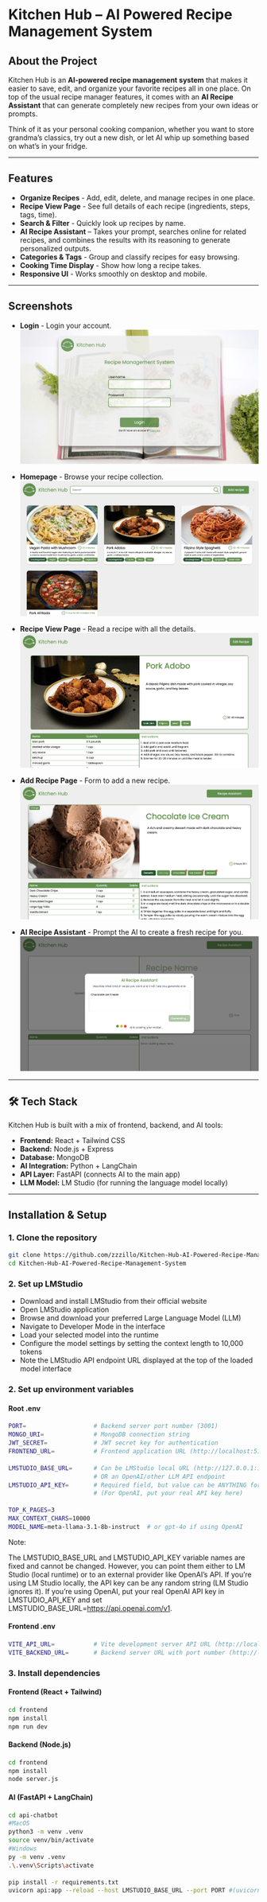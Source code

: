 # Kitchen Hub – AI Powered Recipe Management System  

## About the Project  
Kitchen Hub is an **AI-powered recipe management system** that makes it easier to save, edit, and organize your favorite recipes all in one place. On top of the usual recipe manager features, it comes with an **AI Recipe Assistant** that can generate completely new recipes from your own ideas or prompts.  

Think of it as your personal cooking companion, whether you want to store grandma’s classics, try out a new dish, or let AI whip up something based on what’s in your fridge.  

---

## Features  

- **Organize Recipes** - Add, edit, delete, and manage recipes in one place.  
- **Recipe View Page** - See full details of each recipe (ingredients, steps, tags, time).  
- **Search & Filter** - Quickly look up recipes by name.  
- **AI Recipe Assistant** – Takes your prompt, searches online for related recipes, and combines the results with its reasoning to generate personalized outputs.  
- **Categories & Tags** - Group and classify recipes for easy browsing.  
- **Cooking Time Display** - Show how long a recipe takes.  
- **Responsive UI** - Works smoothly on desktop and mobile.  

---

## Screenshots  

- **Login** - Login your account.
![Login Page](/screenshots/login.png)

- **Homepage** - Browse your recipe collection.  
![Home Page](/screenshots/homepage.png)

- **Recipe View Page** - Read a recipe with all the details.  
![View Recipe Page](/screenshots/recipepage.png)

- **Add Recipe Page** - Form to add a new recipe.  
![Add and Edit Page](/screenshots/addeditpage.png)

- **AI Recipe Assistant** - Prompt the AI to create a fresh recipe for you.  
![Generate Recipe using AI](/screenshots/aigenerate.png)

---

## 🛠️ Tech Stack  

Kitchen Hub is built with a mix of frontend, backend, and AI tools:  

- **Frontend:** React + Tailwind CSS  
- **Backend:** Node.js + Express 
- **Database:** MongoDB  
- **AI Integration:** Python + LangChain  
- **API Layer:** FastAPI (connects AI to the main app)  
- **LLM Model:** LM Studio (for running the language model locally)  

---

## Installation & Setup  

### 1. Clone the repository  
```bash
git clone https://github.com/zzzillo/Kitchen-Hub-AI-Powered-Recipe-Management-System.git
cd Kitchen-Hub-AI-Powered-Recipe-Management-System
```

### 2. Set up LMStudio
- Download and install LMStudio from their official website
- Open LMStudio application
- Browse and download your preferred Large Language Model (LLM)
- Navigate to Developer Mode in the interface
- Load your selected model into the runtime
- Configure the model settings by setting the context length to 10,000 tokens
- Note the LMStudio API endpoint URL displayed at the top of the loaded model interface


### 2. Set up environment variables

#### Root .env
```bash
PORT=                   # Backend server port number (3001)
MONGO_URI=              # MongoDB connection string
JWT_SECRET=             # JWT secret key for authentication
FRONTEND_URL=           # Frontend application URL (http://localhost:5173)

LMSTUDIO_BASE_URL=      # Can be LMStudio local URL (http://127.0.0.1:1234/v1) 
                        # OR an OpenAI/other LLM API endpoint
LMSTUDIO_API_KEY=       # Required field, but value can be ANYTHING for LMStudio
                        # (For OpenAI, put your real API key here)

TOP_K_PAGES=3
MAX_CONTEXT_CHARS=10000
MODEL_NAME=meta-llama-3.1-8b-instruct  # or gpt-4o if using OpenAI
```

Note:

The LMSTUDIO_BASE_URL and LMSTUDIO_API_KEY variable names are fixed and cannot be changed.
However, you can point them either to LM Studio (local runtime) or to an external provider like OpenAI’s API.
If you’re using LM Studio locally, the API key can be any random string (LM Studio ignores it).
If you’re using OpenAI, put your real OpenAI API key in LMSTUDIO_API_KEY and set LMSTUDIO_BASE_URL=https://api.openai.com/v1.

#### Frontend .env
```bash
VITE_API_URL=           # Vite development server API URL (http://localhost:8000)
VITE_BACKEND_URL=       # Backend server URL with port number (http://localhost:3001)
```

### 3. Install dependencies
#### Frontend (React + Tailwind)
```bash
cd frontend
npm install
npm run dev
```

#### Backend (Node.js)
```bash
cd frontend
npm install
node server.js
```

#### AI (FastAPI + LangChain)
```bash
cd api-chatbot
#MacOS
python3 -m venv .venv
source venv/bin/activate
#Windows
py -m venv .venv
.\.venv\Scripts\activate

pip install -r requirements.txt
uvicorn api:app --reload --host LMSTUDIO_BASE_URL --port PORT #(uvicorn api:app --reload --host 127.0.0.1 --port 8000)

```

